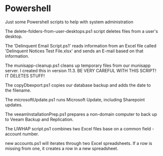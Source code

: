 # Powershell
Just some Powershell scripts to help with system administration

The delete-folders-from-user-desktops.ps1 script deletes files from a user's desktop.

The 'Delinquent Email Script.ps1' reads information from an Excel file called 'Delinquent Notices Test File.xlsx' and sends an E-mail based on that information.

The munisapp-cleanup.ps1 cleans up temporary files from our munisapp server. I created this in version 11.3. BE VERY CAREFUL WITH THIS SCRIPT! IT DELETES STUFF!

The copyDbexport.ps1 copies our database backup and adds the date to the filename.

The microsoftUpdate.ps1 runs Microsoft Update, including Sharepoint updates.

The veeamInstallationPrep.ps1 prepares a non-domain computer to back up to Veeam Backup and Replication.

The LIWHAP script.ps1 combines two Excel files base on a common field - account number.

new accounts.ps1 will iterates through two Excel spreadsheets. If a row is missing from one, it creates a row in a new spreadsheet.
